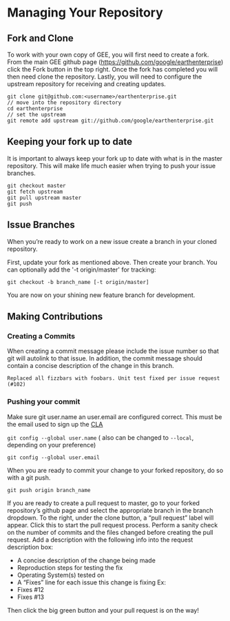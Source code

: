 # Managing Your Repository

## Fork and Clone
To work with your own copy of GEE, you will first need to create a fork. From the main GEE github page (https://github.com/google/earthenterprise) click the Fork button in the top right. Once the fork has completed you will then need clone the repository. Lastly, you will need to configure the upstream repository for receiving and creating updates.
 
```
git clone git@github.com:<username>/earthenterprise.git
// move into the repository directory  
cd earthenterprise  
// set the upstream  
git remote add upstream git://github.com/google/earthenterprise.git
```

 
## Keeping your fork up to date
It is important to always keep your fork up to date with what is in the master repository. This will make life much easier when trying to push your issue branches.
 
```
git checkout master
git fetch upstream
git pull upstream master
git push
```


## Issue Branches
When you’re ready to work on a new issue create a branch in your cloned repository.
 
First, update your fork as mentioned above. Then create your branch. You can optionally add the '-t origin/master' for tracking:
 
`git checkout -b branch_name [-t origin/master]`

You are now on your shining new feature branch for development.

## Making Contributions

### Creating a Commits
When creating a commit message please include the issue number so that git will autolink to that issue. In addition, the commit message should contain a concise description of the change in this branch. 
 
`Replaced all fizzbars with foobars. Unit test fixed per issue request (#102)`
 
### Pushing your commit
Make sure git user.name an user.email are configured correct. This must be the email used to sign up the [CLA](https://cla.developers.google.com/clas)

`git config --global user.name`  ( also can be changed to `--local`, depending on your preference)

`git config --global user.email`

When you are ready to commit your change to your forked repository, do so with a git push.
 
`git push origin branch_name`
 
If you are ready to create a pull request to master, go to your forked repository’s github page and select the appropriate branch in the branch dropdown. To the right, under the clone button, a “pull request” label will appear. Click this to start the pull request process. Perform a sanity check on the number of commits and the files changed before creating the pull request. Add a description with the following info into the request description box: 
* A concise description of the change being made
* Reproduction steps for testing the fix
* Operating System(s) tested on
* A “Fixes” line for each issue this change is fixing Ex: 
* Fixes #12
* Fixes #13

Then click the big green button and your pull request is on the way!

